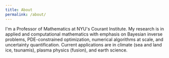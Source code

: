 ```yaml
---
title: About
permalink: /about/
---
```

I'm a Professor of Mathematics at NYU's Courant Institute. My research is in applied and computational mathematics with emphasis on Bayesian inverse problems, PDE-constrained optimization, numerical algorithms at scale, and uncertainty quantification. Current applications are in climate (sea and land ice, tsunamis), plasma physics (fusion), and earth science.
